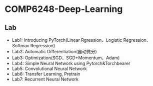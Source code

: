 # COMP6248-Deep-Learning

## Lab
- Lab1: Introducing PyTorch(Linear Rgression、Logistic Regression、Softmax Regression)
- Lab2: Automatic Differentiation(自动微分)
- Lab3: Optimization(SGD、SGD+Momentum、Adam)
- Lab4: Simple Neural Network using Pytorch&Torchbearer
- Lab5: Convolutional Neural Network
- Lab6: Transfer Learning, Pretrain
- Lab7: Recurrent Neural Network